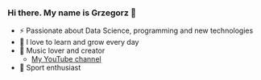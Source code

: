 ### Hi there. My name is Grzegorz 👋

- :zap: Passionate about Data Science, programming and new technologies
- 🌱 I love to learn and grow every day
- :musical_note: Music lover and creator
  -  [My YouTube channel](https://www.youtube.com/channel/UCAd4FtruSIvH1tKdOSXWKow)
- :running: Sport enthusiast
<!--
**kosek-g/kosek-g** is a ✨ _special_ ✨ repository because its `README.md` (this file) appears on your GitHub profile.

Here are some ideas to get you started: -->
